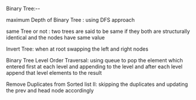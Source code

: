 Binary Tree:--

maximum Depth of Binary Tree :
      using DFS approach

same Tree or not :
      two trees are said to be same if they both are structurally identical and the nodes have same value

Invert Tree:
      when at root swapping the left and right nodes

Binary Tree Level Order Traversal:
      using queue to pop the element which entered first at each level and appending to the level and after each level append that level elements to the result

Remove Duplicates from Sorted list II:
      skipping the duplicates and updating the prev and head node accordingly
      
